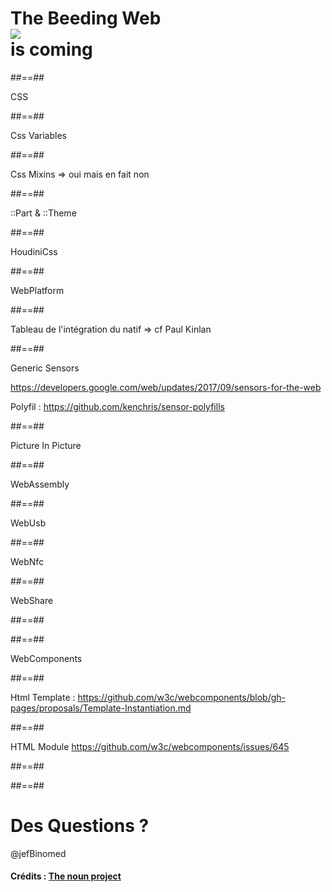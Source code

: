 

<!-- .slide: class="transition text-white"  -->

<h1>
    The Beeding Web
    <br><img src="./assets/images/polymer.svg" class="h-200">
    <br> is coming
</h1>



##==##



CSS



##==##

Css Variables

##==##

Css Mixins => oui mais en fait non

##==##

::Part & ::Theme

##==##

HoudiniCss

##==##


WebPlatform



##==##

Tableau de l'intégration du natif => cf Paul Kinlan

##==##

Generic Sensors

https://developers.google.com/web/updates/2017/09/sensors-for-the-web

Polyfil : https://github.com/kenchris/sensor-polyfills


##==##

Picture In Picture

##==##

WebAssembly

##==##

WebUsb

##==##

WebNfc

##==##

WebShare

##==##



##==##



WebComponents



##==##

Html Template :
https://github.com/w3c/webcomponents/blob/gh-pages/proposals/Template-Instantiation.md

##==##

HTML Module
https://github.com/w3c/webcomponents/issues/645

##==##



##==##

<!-- .slide: class="transition" -->

# Des Questions ?

<p>@jefBinomed</p>


<div class="credits">
    <h4 >Crédits : <a href="https://thenounproject.com/" target="_blank">The noun project</a></h4>
    <p ></p>
</div>


<div style="display:none">

</div>